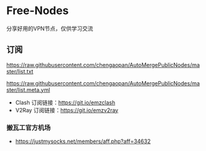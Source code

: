 # Free-Nodes

分享好用的VPN节点，仅供学习交流

## 订阅
https://raw.githubusercontent.com/chengaopan/AutoMergePublicNodes/master/list.txt

https://raw.githubusercontent.com/chengaopan/AutoMergePublicNodes/master/list.meta.yml


- Clash 订阅链接：https://git.io/emzclash
- V2Ray 订阅链接：https://git.io/emzv2ray

### 搬瓦工官方机场
- https://justmysocks.net/members/aff.php?aff=34632
